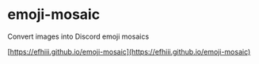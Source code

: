 # emoji-mosaic
Convert images into Discord emoji mosaics

[https://efhiii.github.io/emoji-mosaic](https://efhiii.github.io/emoji-mosaic)
